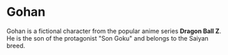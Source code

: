 # Gohan

Gohan is a fictional character from the popular anime series **Dragon Ball Z**. He is the son of the protagonist "Son Goku" and belongs to the Saiyan breed.
